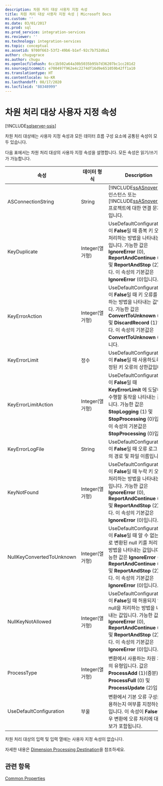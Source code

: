 ```yaml
---
description: 차원 처리 대상 사용자 지정 속성
title: 차원 처리 대상 사용자 지정 속성 | Microsoft Docs
ms.custom: ''
ms.date: 03/01/2017
ms.prod: sql
ms.prod_service: integration-services
ms.reviewer: ''
ms.technology: integration-services
ms.topic: conceptual
ms.assetid: 9700f663-53f2-49b6-b1ef-92c7b752d6a1
author: chugugrace
ms.author: chugu
ms.openlocfilehash: 6cc1b502a64a30b5035b95b7d36207bc1cc281d2
ms.sourcegitcommit: e700497f962e4c2274df16d9e651059b42ff1a10
ms.translationtype: HT
ms.contentlocale: ko-KR
ms.lasthandoff: 08/17/2020
ms.locfileid: "88348999"
---
```

# <a name="dimension-processing-destination-custom-properies"></a>차원 처리 대상 사용자 지정 속성

[!INCLUDE[sqlserver-ssis](../../includes/applies-to-version/sqlserver-ssis.md)]


  차원 처리 대상에는 사용자 지정 속성과 모든 데이터 흐름 구성 요소에 공통된 속성이 모두 있습니다.  
  
 다음 표에서는 차원 처리 대상의 사용자 지정 속성을 설명합니다. 모든 속성은 읽기/쓰기가 가능합니다.  
  
|속성|데이터 형식|Description|  
|--------------|---------------|-----------------|  
|ASConnectionString|String|[!INCLUDE[ssASnoversion](../../includes/ssasnoversion-md.md)] 인스턴스 또는 [!INCLUDE[ssASnoversion](../../includes/ssasnoversion-md.md)] 프로젝트에 대한 연결 문자열입니다.|  
|KeyDuplicate|Integer(열거형)|UseDefaultConfiguration이 **False**일 때 중복 키 오류를 처리하는 방법을 나타내는 값입니다. 가능한 값은 **IgnoreError** (0), **ReportAndContinue** (1) 및 **ReportAndStop** (2)입니다. 이 속성의 기본값은 **IgnoreError** (0)입니다.|  
|KeyErrorAction|Integer(열거형)|UseDefaultConfiguration이 **False**일 때 키 오류를 처리하는 방법을 나타내는 값입니다. 가능한 값은 **ConvertToUnknown** (0) 및 **DiscardRecord** (1)입니다. 이 속성의 기본값은 **ConvertToUnknown** (0)입니다.|  
|KeyErrorLimit|정수|UseDefaultConfiguration이 **False**일 때 사용하도록 설정된 키 오류의 상한값입니다.|  
|KeyErrorLimitAction|Integer(열거형)|UseDefaultConfiguration이 **False**일 때 **KeyErrorLimit** 에 도달하면 수행할 동작을 나타내는 값입니다. 가능한 값은 **StopLogging** (1) 및 **StopProcessing** (0)입니다. 이 속성의 기본값은 **StopProcessing** (0)입니다.|  
|KeyErrorLogFile|String|UseDefaultConfiguration이 **False**일 때 오류 로그 파일의 경로 및 파일 이름입니다.|  
|KeyNotFound|Integer(열거형)|UseDefaultConfiguration이 **False**일 때 누락 키 오류를 처리하는 방법을 나타내는 값입니다. 가능한 값은 **IgnoreError** (0), **ReportAndContinue** (1) 및 **ReportAndStop** (2)입니다. 이 속성의 기본값은 **IgnoreError** (0)입니다.|  
|NullKeyConvertedToUnknown|Integer(열거형)|UseDefaultConfiguration이 **False**일 때 알 수 없는 값으로 변환된 null 키를 처리하는 방법을 나타내는 값입니다. 가능한 값은 **IgnoreError** (0), **ReportAndContinue** (1) 및 **ReportAndStop** (2)입니다. 이 속성의 기본값은 **IgnoreError** (0)입니다.|  
|NullKeyNotAllowed|Integer(열거형)|UseDefaultConfiguration이 **False**일 때 허용되지 않는 null을 처리하는 방법을 나타내는 값입니다. 가능한 값은 **IgnoreError** (0), **ReportAndContinue** (1) 및 **ReportAndStop** (2)입니다. 이 속성의 기본값은 **IgnoreError** (0)입니다.|  
|ProcessType|Integer(열거형)|변환에서 사용하는 차원 처리의 유형입니다. 값은 **ProcessAdd** (1)(증분), **ProcessFull** (0) 및 **ProcessUpdate** (2)입니다.|  
|UseDefaultConfiguration|부울|변환에서 기본 오류 구성을 사용하는지 여부를 지정하는 값입니다. 이 속성이 **False**인 경우 변환에 오류 처리에 대한 정보가 포함됩니다.|  
  
 차원 처리 대상의 입력 및 입력 열에는 사용자 지정 속성이 없습니다.  
  
 자세한 내용은 [Dimension Processing Destination](../../integration-services/data-flow/dimension-processing-destination.md)을 참조하세요.  
  
## <a name="see-also"></a>관련 항목  
 [Common Properties](https://msdn.microsoft.com/library/51973502-5cc6-4125-9fce-e60fa1b7b796)  
  
  
